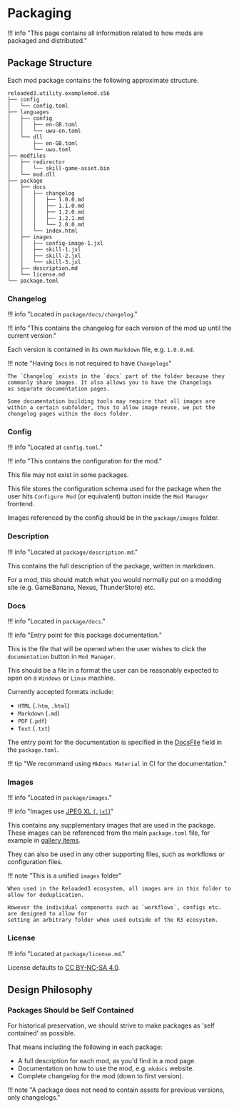 # Packaging

!!! info "This page contains all information related to how mods are packaged and distributed."

## Package Structure

Each mod package contains the following approximate structure.

```
reloaded3.utility.examplemod.s56
├── config
│   └── config.toml
├── languages
│   ├── config
│   │   ├── en-GB.toml
│   │   └── uwu-en.toml
│   └── dll
│       ├── en-GB.toml
│       └── uwu.toml
├── modfiles
│   ├── redirector
│   │   └── skill-game-asset.bin
│   └── mod.dll
├── package
│   ├── docs
│   │   ├── changelog
│   │   │   ├── 1.0.0.md
│   │   │   ├── 1.1.0.md
│   │   │   ├── 1.2.0.md
│   │   │   ├── 1.2.1.md
│   │   │   └── 2.0.0.md
│   │   └── index.html
│   ├── images
│   │   ├── config-image-1.jxl
│   │   ├── skill-1.jxl
│   │   ├── skill-2.jxl
│   │   └── skill-3.jxl
│   ├── description.md
│   └── license.md
└── package.toml
```

### Changelog

!!! info "Located in `package/docs/changelog`."

!!! info "This contains the changelog for each version of the mod up until the current version."

Each version is contained in its own `Markdown` file, e.g. `1.0.0.md`.

!!! note "Having `Docs` is not required to have `Changelogs`"

    The `Changelog` exists in the `docs` part of the folder because they
    commonly share images. It also allows you to have the Changelogs
    as separate documentation pages.

    Some documentation building tools may require that all images are
    within a certain subfolder, thus to allow image reuse, we put the
    changelog pages within the docs folder.

### Config

!!! info "Located at `config.toml`."

!!! info "This contains the configuration for the mod."

This file may not exist in some packages.

This file stores the configuration schema used for the package when the user hits
`Configure Mod` (or equivalent) button inside the `Mod Manager` frontend.

Images referenced by the config should be in the `package/images` folder.

### Description

!!! info "Located at `package/description.md`."

This contains the full description of the package, written in markdown.

For a mod, this should match what you would normally put on a modding site (e.g. GameBanana, Nexus,
ThunderStore) etc.

### Docs

!!! info "Located in `package/docs`."

!!! info "Entry point for this package documentation."

This is the file that will be opened when the user wishes to click the `documentation` button
in `Mod Manager`.

This should be a file in a format the user can be reasonably expected to open on a `Windows` or `Linux` machine.

Currently accepted formats include:

- `HTML` (`.htm`, `.html`)
- `Markdown` (`.md`)
- `PDF` (`.pdf`)
- `Text` (`.txt`)

The entry point for the documentation is specified in the [DocsFile][docs-file] field in the `package.toml`.

!!! tip "We recommand using `MkDocs Material` in CI for the documentation."

### Images

!!! info "Located in `package/images`."

!!! info "Images use [JPEG XL (`.jxl`)][images]"

This contains any supplementary images that are used in the package.
These images can be referenced from the main `package.toml` file, for example in
[gallery items][gallery-items].

They can also be used in any other supporting files, such as workflows or configuration files.

!!! note "This is a unified `images` folder"

    When used in the Reloaded3 ecosystem, all images are in this folder to allow for deduplication.

    However the individual components such as `workflows`, configs etc. are designed to allow for
    setting an arbitrary folder when used outside of the R3 ecosystem.

### License

!!! info "Located at `package/license.md`."

License defaults to [CC BY-NC-SA 4.0][cc-by-nc-sa-4.0].

## Design Philosophy

### Packages Should be Self Contained

For historical preservation, we should strive to make packages as 'self contained' as possible.

That means including the following in each package:

- A full description for each mod, as you'd find in a mod page.
- Documentation on how to use the mod, e.g. `mkdocs` website.
- Complete changelog for the mod (down to first version).

!!! note "A package does not need to contain assets for previous versions, only changelogs."

[cc-by-nc-sa-4.0]: https://creativecommons.org/licenses/by-nc-sa/4.0/
[docs-file]: ./Package-Metadata.md#docsfile
[gallery-items]: ./Package-Metadata.md#gallery
[images]: ../../Common/Images.md